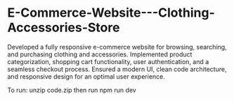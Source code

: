 # E-Commerce-Website---Clothing-Accessories-Store
Developed a fully responsive e-commerce website for browsing, searching, and purchasing clothing and accessories. Implemented product categorization, shopping cart functionality, user authentication, and a seamless checkout process. Ensured a modern UI, clean code architecture, and responsive design for an optimal user experience.

To run:
unzip code.zip
then 
run npm run dev

